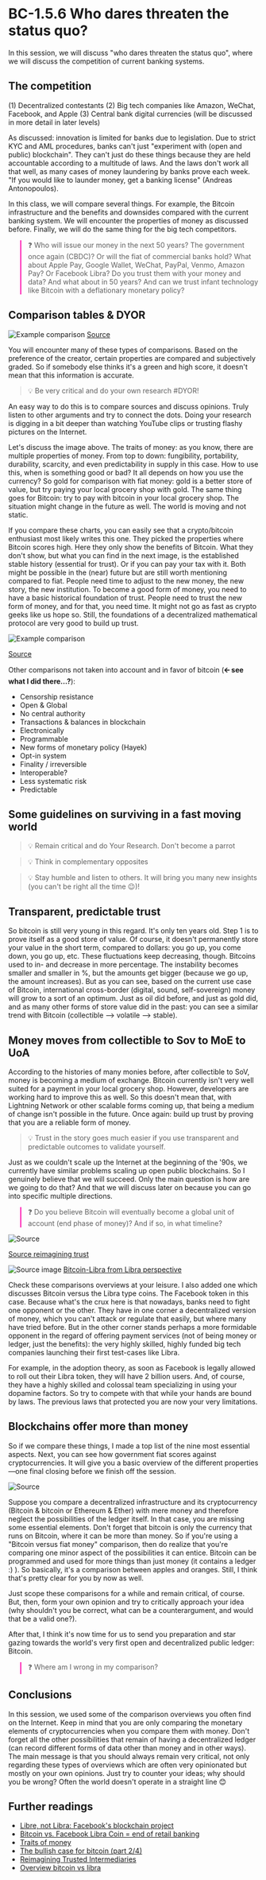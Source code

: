 # BC-1.5.6 Who dares threaten the status quo?

In this session, we will discuss "who dares threaten the status quo", where we will discuss the competition of current banking systems.

## The competition

(1) Decentralized contestants
(2) Big tech companies like Amazon, WeChat, Facebook, and Apple
(3) Central bank digital currencies (will be discussed in more detail in later levels)


As discussed: innovation is limited for banks due to legislation. Due to strict KYC and AML procedures, banks can't just "experiment with (open and public) blockchain". They can't just do these things because they are held accountable according to a multitude of laws. And the laws don't work all that well, as many cases of money laundering by banks prove each week. "If you would like to launder money, get a banking license" (Andreas Antonopoulos).

In this class, we will compare several things. For example, the Bitcoin infrastructure and the benefits and downsides compared with the current banking system. We will encounter the properties of money as discussed before. Finally, we will do the same thing for the big tech competitors.


<blockquote style="border-color: #ff0bac"> ❓ Who will issue our money in the next 50 years? The government once again (CBDC)? Or will the fiat of commercial banks hold? What about Apple Pay, Google Wallet, WeChat, PayPal, Venmo, Amazon Pay? Or Facebook Libra? Do you trust them with your money and data? And what about in 50 years? And can we trust infant technology like Bitcoin with a deflationary monetary policy? </blockquote>

## Comparison tables & DYOR

![Example comparison](https://rywalk.files.wordpress.com/2015/01/traitsofmoney.png?w=663&h=352)
[Source]( https://rywalk.files.wordpress.com/2015/01/traitsofmoney.png?w=663&h=352)


You will encounter many of these types of comparisons. Based on the preference of the creator, certain properties are compared and subjectively graded. So if somebody else thinks it's a green and high score, it doesn't mean that this information is accurate.

>💡 Be very critical and do your own research #DYOR!

An easy way to do this is to compare sources and discuss opinions. Truly listen to other arguments and try to connect the dots. Doing your research is digging in a bit deeper than watching YouTube clips or trusting flashy pictures on the Internet.  

Let's discuss the image above. The traits of money: as you know, there are multiple properties of money. From top to down: fungibility, portability, durability, scarcity, and even predictability in supply in this case. How to use this, when is something good or bad? It all depends on how you use the currency? So gold for comparison with fiat money: gold is a better store of value, but try paying your local grocery shop with gold. The same thing goes for Bitcoin: try to pay with bitcoin in your local grocery shop. The situation might change in the future as well. The world is moving and not static.

If you compare these charts, you can easily see that a crypto/bitcoin enthusiast most likely writes this one. They picked the properties where Bitcoin scores high. Here they only show the benefits of Bitcoin. What they don't show, but what you can find in the next image, is the established stable history (essential for trust). Or if you can pay your tax with it. Both might be possible in the (near) future but are still worth mentioning compared to fiat. People need time to adjust to the new money, the new story, the new institution. To become a good form of money, you need to have a basic historical foundation of trust. People need to trust the new form of money, and for that, you need time. It might not go as fast as crypto geeks like us hope so. Still, the foundations of a decentralized mathematical protocol are very good to build up trust.


![Example comparison](https://miro.medium.com/max/2400/1*_63fojX4ZSQxWlLNR6brLQ.png)

[Source](https://medium.com/@vijayboyapati/the-bullish-case-for-bitcoin-part-2-of-4-c918977c40f6)

Other comparisons not taken into account and in favor of bitcoin (**🡨 see what I did there…?**):
* Censorship resistance
* Open & Global
* No central authority
* Transactions & balances in blockchain
* Electronically
* Programmable
* New forms of monetary policy (Hayek)
* Opt-in system
* Finality / irreversible
* Interoperable?
* Less systematic risk
* Predictable

## Some guidelines on surviving in a fast moving world
>💡 Remain critical and do Your Research. Don't become a parrot

>💡 Think in complementary opposites

>💡 Stay humble and listen to others. It will bring you many new insights (you can't be right all the time 😉)!


## Transparent, predictable trust

So bitcoin is still very young in this regard. It's only ten years old. Step 1 is to prove itself as a good store of value. Of course, it doesn't permanently store your value in the short term, compared to dollars: you go up, you come down, you go up, etc. These fluctuations keep decreasing, though. Bitcoins used to in- and decrease in more percentage. The instability becomes smaller and smaller in %, but the amounts get bigger (because we go up, the amount increases). But as you can see, based on the current use case of Bitcoin, international cross-border (digital, sound, self-sovereign) money will grow to a sort of an optimum. Just as oil did before, and just as gold did, and as many other forms of store value did in the past: you can see a similar trend with Bitcoin (collectible --> volatile --> stable).

## Money moves from collectible to Sov to MoE to UoA

According to the histories of many monies before, after collectible to SoV, money is becoming a medium of exchange. Bitcoin currently isn't very well suited for a payment in your local grocery shop. However, developers are working hard to improve this as well. So this doesn't mean that, with Lightning Network or other scalable forms coming up, that being a medium of change isn't possible in the future. Once again: build up trust by proving that you are a reliable form of money.

>💡 Trust in the story goes much easier if you use transparent and predictable outcomes to validate yourself.

Just as we couldn't scale up the Internet at the beginning of the '90s, we currently have similar problems scaling up open public blockchains. So I genuinely believe that we will succeed. Only the main question is how are we going to do that? And that we will discuss later on because you can go into specific multiple directions.

<blockquote style="border-color: #ff0bac"> ❓ Do you believe Bitcoin will eventually become a global unit of account (end phase of money)? And if so, in what timeline? </blockquote>


![Source](https://miro.medium.com/max/2000/1*TxwbOJLNA6eoTRzXsS4Dtg.png)

[Source reimagining trust](https://medium.com/@ElectricCapital/reimagining-trusted-intermediaries-91a3840e0f)

![Source image](https://www.advisorperspectives.com/images/content_image/data/9f/9fc3070695ca42421a27d16d0ca79ef4.png)
[Bitcoin-Libra from Libra perspective](https://getlibra.net/?topic=bitcoin-vs-libra-infographic)

Check these comparisons overviews at your leisure. I also added one which discusses Bitcoin versus the Libra type coins. The Facebook token in this case. Because what's the crux here is that nowadays, banks need to fight one opponent or the other. They have in one corner a decentralized version of money, which you can't attack or regulate that easily, but where many have tried before. But in the other corner stands perhaps a more formidable opponent in the regard of offering payment services (not of being money or ledger, just the benefits): the very highly skilled, highly funded big tech companies launching their first test-cases like Libra.


For example, in the adoption theory, as soon as Facebook is legally allowed to roll out their Libra token, they will have 2 billion users. And, of course, they have a highly skilled and colossal team specializing in using your dopamine factors. So try to compete with that while your hands are bound by laws. The previous laws that protected you are now your very limitations.

## Blockchains offer more than money
 
So if we compare these things, I made a top list of the nine most essential aspects. Next, you can see how government fiat scores against cryptocurrencies. It will give you a basic overview of the different properties—one final closing before we finish off the session.

![Source](https://raw.githubusercontent.com/koiosonline/literature-images/main/blockchain-level1/bc-1-5-6-who-dares-threaten-the-status-quo-image1.png)

Suppose you compare a decentralized infrastructure and its cryptocurrency (Bitcoin & bitcoin or Ethereum & Ether) with mere money and therefore neglect the possibilities of the ledger itself. In that case, you are missing some essential elements. Don't forget that bitcoin is only the currency that runs on Bitcoin, where it can be more than money. So if you're using a "Bitcoin versus fiat money" comparison, then do realize that you're comparing one minor aspect of the possibilities it can entice. Bitcoin can be programmed and used for more things than just money (it contains a ledger :) ). So basically, it's a comparison between apples and oranges. Still, I think that's pretty clear for you by now as well.

Just scope these comparisons for a while and remain critical, of course. But, then, form your own opinion and try to critically approach your idea (why shouldn't you be correct, what can be a counterargument, and would that be a valid one?).

After that, I think it's now time for us to send you preparation and star gazing towards the world's very first open and decentralized public ledger: Bitcoin.

<blockquote style="border-color: #ff0bac"> ❓ Where am I wrong in my comparison? </blockquote>


## Conclusions
In this session, we used some of the comparison overviews you often find on the Internet. Keep in mind that you are only comparing the monetary elements of cryptocurrencies when you compare them with money. Don't forget all the other possibilities that remain of having a decentralized ledger (can record different forms of data other than money and in other ways). The main message is that you should always remain very critical, not only regarding these types of overviews which are often very opinionated but mostly on your own opinions. Just try to counter your ideas; why should you be wrong? Often the world doesn't operate in a straight line 😊

## Further readings
* [Libre, not Libra: Facebook's blockchain project](https://www.youtube.com/watch?v=7S6506vkth4)
* [Bitcoin vs. Facebook Libra Coin = end of retail banking](https://www.youtube.com/watch?v=15qZu-OHFk0)
* [Traits of money](https://rywalk.wordpress.com/2015/01/16/ryans-traits-of-money-series-part-i/)
* [The bullish case for bitcoin (part 2/4)](https://medium.com/@vijayboyapati/the-bullish-case-for-bitcoin-part-2-of-4-c918977c40f6)
* [Reimagining Trusted Intermediaries](https://medium.com/@ElectricCapital/reimagining-trusted-intermediaries-91a3840e0f)
* [Overview bitcoin vs libra](https://www.pcmag.com/news/369418/crypto-comparison-why-bitcoin-and-libra-are-vastly-different)




